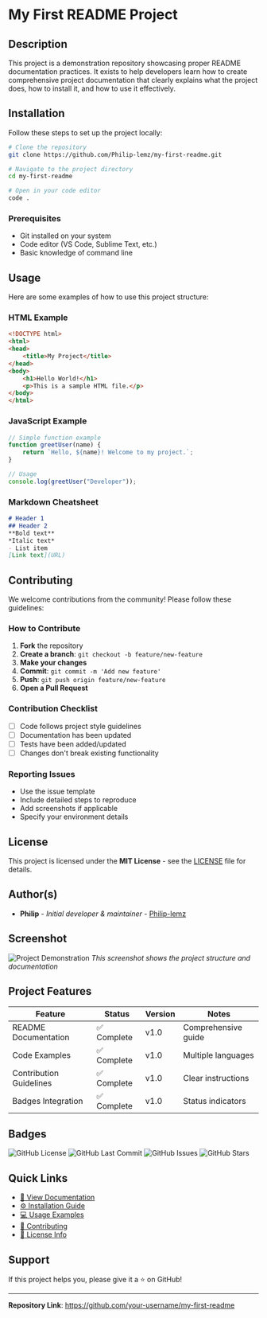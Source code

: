 # My First README Project

## Description
This project is a demonstration repository showcasing proper README documentation practices. It exists to help developers learn how to create comprehensive project documentation that clearly explains what the project does, how to install it, and how to use it effectively.

## Installation
Follow these steps to set up the project locally:

```bash
# Clone the repository
git clone https://github.com/Philip-lemz/my-first-readme.git

# Navigate to the project directory
cd my-first-readme

# Open in your code editor
code .
```

### Prerequisites
- Git installed on your system
- Code editor (VS Code, Sublime Text, etc.)
- Basic knowledge of command line

## Usage
Here are some examples of how to use this project structure:

### HTML Example
```html
<!DOCTYPE html>
<html>
<head>
    <title>My Project</title>
</head>
<body>
    <h1>Hello World!</h1>
    <p>This is a sample HTML file.</p>
</body>
</html>
```

### JavaScript Example
```javascript
// Simple function example
function greetUser(name) {
    return `Hello, ${name}! Welcome to my project.`;
}

// Usage
console.log(greetUser("Developer"));
```

### Markdown Cheatsheet
```markdown
# Header 1
## Header 2
**Bold text**
*Italic text*
- List item
[Link text](URL)
```

## Contributing
We welcome contributions from the community! Please follow these guidelines:

### How to Contribute
1. **Fork** the repository
2. **Create a branch**: `git checkout -b feature/new-feature`
3. **Make your changes**
4. **Commit**: `git commit -m 'Add new feature'`
5. **Push**: `git push origin feature/new-feature`
6. **Open a Pull Request**

### Contribution Checklist
- [ ] Code follows project style guidelines
- [ ] Documentation has been updated
- [ ] Tests have been added/updated
- [ ] Changes don't break existing functionality

### Reporting Issues
- Use the issue template
- Include detailed steps to reproduce
- Add screenshots if applicable
- Specify your environment details

## License
This project is licensed under the **MIT License** - see the [LICENSE](LICENSE) file for details.

## Author(s)
- **Philip** - *Initial developer & maintainer* - [Philip-lemz](https://github.com/Philip-lemz)

## Screenshot
![Project Demonstration](https://via.placeholder.com/800x400/4A90E2/FFFFFF?text=My+First+README+Project+Screenshot)
*This screenshot shows the project structure and documentation*

## Project Features
| Feature | Status | Version | Notes |
|---------|--------|---------|-------|
| README Documentation | ✅ Complete | v1.0 | Comprehensive guide |
| Code Examples | ✅ Complete | v1.0 | Multiple languages |
| Contribution Guidelines | ✅ Complete | v1.0 | Clear instructions |
| Badges Integration | ✅ Complete | v1.0 | Status indicators |

## Badges
![GitHub License](https://img.shields.io/github/license/Philip-lemz/my-first-readme)
![GitHub Last Commit](https://img.shields.io/github/last-commit/Philip-lemz/my-first-readme)
![GitHub Issues](https://img.shields.io/github/issues/Philip-lemz/my-first-readme)
![GitHub Stars](https://img.shields.io/github/stars/Philip-lemz/my-first-readme)

## Quick Links
- [📖 View Documentation](#description)
- [⚙️ Installation Guide](#installation)
- [💻 Usage Examples](#usage)
- [🤝 Contributing](#contributing)
- [📄 License Info](#license)

## Support
If this project helps you, please give it a ⭐ on GitHub!

---

**Repository Link**: https://github.com/your-username/my-first-readme
